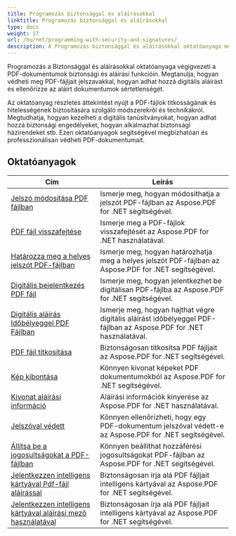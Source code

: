 ```yaml
---
title: Programozás biztonsággal és aláírásokkal
linktitle: Programozás biztonsággal és aláírásokkal
type: docs
weight: 17
url: /hu/net/programming-with-security-and-signatures/
description: A Programozás biztonsággal és aláírásokkal oktatóanyaga megtanítja Önnek, hogyan biztonságossá és aláírhatja PDF-dokumentumait, biztosítva a bizalmasságot és a hitelességet.
---
```

Programozás a Biztonsággal és aláírásokkal oktatóanyaga végigvezeti a PDF-dokumentumok biztonsági és aláírási funkcióin. Megtanulja, hogyan védheti meg PDF-fájljait jelszavakkal, hogyan adhat hozzá digitális aláírást és ellenőrizze az aláírt dokumentumok sértetlenségét.

Az oktatóanyag részletes áttekintést nyújt a PDF-fájlok titkosságának és hitelességének biztosítására szolgáló módszerekről és technikákról. Megtudhatja, hogyan kezelheti a digitális tanúsítványokat, hogyan adhat hozzá biztonsági engedélyeket, hogyan alkalmazhat biztonsági házirendeket stb. Ezen oktatóanyagok segítségével megbízhatóan és professzionálisan védheti PDF-dokumentumait.

## Oktatóanyagok
| Cím | Leírás |
| --- | --- | 
| [Jelszó módosítása PDF fájlban](./change-password/) | Ismerje meg, hogyan módosíthatja a jelszót PDF-fájlban az Aspose.PDF for .NET segítségével. |  
| [PDF fájl visszafejtése](./decrypt/) | Ismerje meg a PDF-fájlok visszafejtését az Aspose.PDF for .NET használatával. |  
| [Határozza meg a helyes jelszót PDF-fájlban](./determine-correct-password/) | Ismerje meg, hogyan határozhatja meg a helyes jelszót PDF-fájlban az Aspose.PDF for .NET segítségével. |  
| [Digitális bejelentkezés PDF fájl](./digitally-sign/) | Ismerje meg, hogyan jelentkezhet be digitálisan PDF-fájlba az Aspose.PDF for .NET segítségével. |  
| [Digitális aláírás Időbélyeggel PDF Fájlban](./digitally-sign-with-time-stamp/) | Ismerje meg, hogyan hajthat végre digitális aláírást időbélyeggel PDF-fájlban az Aspose.PDF for .NET használatával. |  
| [PDF fájl titkosítása](./encrypt/) | Biztonságosan titkosítsa PDF fájljait az Aspose.PDF for .NET segítségével. |  
| [Kép kibontása](./extracting-image/) | Könnyen kivonat képeket PDF dokumentumokból az Aspose.PDF for .NET segítségével. |  
| [Kivonat aláírási információ](./extract-signature-info/) | Aláírási információk kinyerése az Aspose.PDF for .NET használatával. |  
| [Jelszóval védett](./is-password-protected/) | Könnyen ellenőrizheti, hogy egy PDF-dokumentum jelszóval védett-e az Aspose.PDF for .NET segítségével. |  
| [Állítsa be a jogosultságokat a PDF-fájlban](./set-privileges/) | Könnyen beállíthat hozzáférési jogosultságokat PDF-fájlban az Aspose.PDF for .NET segítségével. |  
| [Jelentkezzen intelligens kártyával Pdf-fájl aláírással](./sign-with-smart-card-using-pdf-file-signature/) | Biztonságosan írja alá PDF fájljait intelligens kártyával az Aspose.PDF for .NET segítségével. |  
| [Jelentkezzen intelligens kártyával aláírási mező használatával](./sign-with-smart-card-using-signature-field/) | Biztonságosan írja alá PDF fájljait intelligens kártyával az Aspose.PDF for .NET segítségével. |  